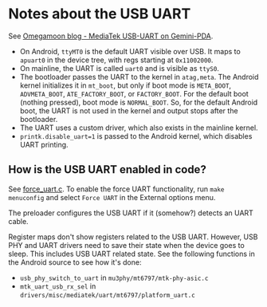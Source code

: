 # Notes about the USB UART

See [Omegamoon blog - MediaTek USB-UART on Gemini-PDA](http://www.omegamoon.com/blog/index.php?entry=entry180626-210224).

- On Android, `ttyMT0` is the default UART visible over USB. It maps to
  `apuart0` in the device tree, with regs starting at `0x11002000`.
- On mainline, the UART is called `uart0` and is visible as `ttyS0`.
- The bootloader passes the UART to the kernel in `atag,meta`. The Android
  kernel initializes it in `mt_boot`, but only if boot mode is `META_BOOT`,
  `ADVMETA_BOOT`, `ATE_FACTORY_BOOT`, or `FACTORY_BOOT`. For the default boot
  (nothing pressed), boot mode is `NORMAL_BOOT`. So, for the default Android
  boot, the UART is not used in the kernel and output stops after the
  bootloader.
- The UART uses a custom driver, which also exists in the mainline kernel.
- `printk.disable_uart=1` is passed to the Android kernel, which disables UART
  printing.

## How is the USB UART enabled in code?

See [force_uart.c](../package/mt6797_debug/src/force_uart.c). To enable the
force UART functionality, run `make menuconfig` and select `Force UART` in 
the External options menu.

The preloader configures the USB UART if it (somehow?) detects an UART cable.

Register maps don't show registers related to the USB UART. However, USB PHY and
UART drivers need to save their state when the device goes to sleep. This
includes USB UART related state. See the following functions in the Android
source to see how it's done:

- `usb_phy_switch_to_uart` in `mu3phy/mt6797/mtk-phy-asic.c` 
- `mtk_uart_usb_rx_sel` in `drivers/misc/mediatek/uart/mt6797/platform_uart.c`
